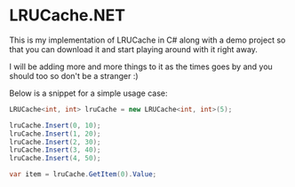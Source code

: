 # LRUCache.NET

This is my implementation of LRUCache in C# along with a demo project so that you can download it and start playing around with it right away. 

I will be adding more and more things to it as the times goes by and you should too so don't be a stranger :)

Below is a snippet for a simple usage case:


```C#
LRUCache<int, int> lruCache = new LRUCache<int, int>(5);

lruCache.Insert(0, 10);
lruCache.Insert(1, 20);
lruCache.Insert(2, 30);
lruCache.Insert(3, 40);
lruCache.Insert(4, 50);

var item = lruCache.GetItem(0).Value;

